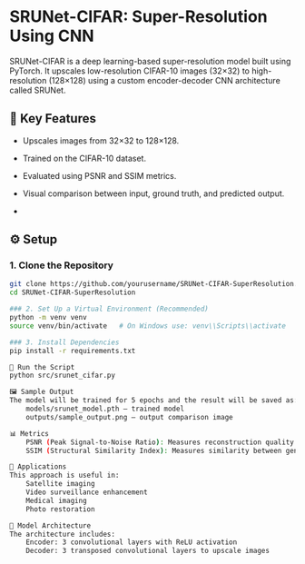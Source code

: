 # SRUNet-CIFAR: Super-Resolution Using CNN

SRUNet-CIFAR is a deep learning-based super-resolution model built using PyTorch. It upscales low-resolution CIFAR-10 images (32×32) to high-resolution (128×128) using a custom encoder-decoder CNN architecture called SRUNet.

## 🧠 Key Features
- Upscales images from 32×32 to 128×128.
- Trained on the CIFAR-10 dataset.
- Evaluated using PSNR and SSIM metrics.
- Visual comparison between input, ground truth, and predicted output.

- 
## ⚙️ Setup
### 1. Clone the Repository

```bash
git clone https://github.com/yourusername/SRUNet-CIFAR-SuperResolution.git
cd SRUNet-CIFAR-SuperResolution

### 2. Set Up a Virtual Environment (Recommended)
python -m venv venv
source venv/bin/activate   # On Windows use: venv\\Scripts\\activate

### 3. Install Dependencies
pip install -r requirements.txt

🚀 Run the Script
python src/srunet_cifar.py

🖼️ Sample Output
The model will be trained for 5 epochs and the result will be saved as:
    models/srunet_model.pth – trained model
    outputs/sample_output.png – output comparison image

📊 Metrics
    PSNR (Peak Signal-to-Noise Ratio): Measures reconstruction quality.
    SSIM (Structural Similarity Index): Measures similarity between generated and real images.

🧠 Applications
This approach is useful in:
    Satellite imaging
    Video surveillance enhancement
    Medical imaging
    Photo restoration

🤖 Model Architecture
The architecture includes:
    Encoder: 3 convolutional layers with ReLU activation
    Decoder: 3 transposed convolutional layers to upscale images

